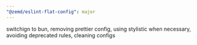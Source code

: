 ```yaml
---
"@zemd/eslint-flat-config": major
---
```


switchign to bun, removing prettier config, using stylistic when necessary, avoiding deprecated rules, cleaning configs
